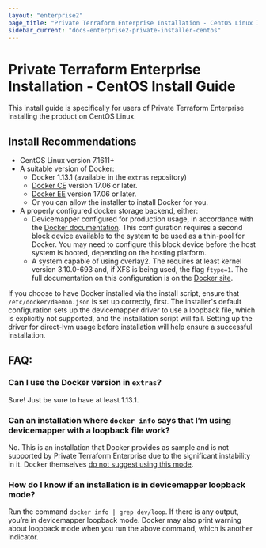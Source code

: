 ```yaml
---
layout: "enterprise2"
page_title: "Private Terraform Enterprise Installation - CentOS Linux Install Guide"
sidebar_current: "docs-enterprise2-private-installer-centos"
---
```


# Private Terraform Enterprise Installation - CentOS Install Guide

This install guide is specifically for users of Private Terraform Enterprise installing the product on CentOS Linux.

## Install Recommendations

* CentOS Linux version 7.1611+
* A suitable version of Docker:
   * Docker 1.13.1 (available in the `extras` repository)
   * [Docker CE](https://docs.docker.com/install/linux/docker-ce/centos/) version 17.06 or later.
   * [Docker EE](https://docs.docker.com/install/linux/docker-ee/centos/) version 17.06 or later. 
   * Or you can allow the installer to install Docker for you.
* A properly configured docker storage backend, either:
   * Devicemapper configured for production usage, in accordance with the [Docker documentation](https://docs.docker.com/storage/storagedriver/device-mapper-driver/#configure-direct-lvm-mode-for-production). This configuration requires a second block device available to the system to be used as a thin-pool for Docker. You may need to configure this block device before the host system is booted, depending on the hosting platform.
   * A system capable of using overlay2. The requires at least kernel version 3.10.0-693 and, if XFS is being used, the flag `ftype=1`. The full documentation on this configuration is on the [Docker site](https://docs.docker.com/storage/storagedriver/overlayfs-driver/).

If you choose to have Docker installed via the install script, ensure that `/etc/docker/daemon.json` is set up correctly, first.  The installer's default configuration sets up the devicemapper driver to use a loopback file, which is explicitly not supported, and the installation script will fail.  Setting up the driver for direct-lvm usage before installation will help ensure a successful installation.

## FAQ:
### Can I use the Docker version in `extras`?
Sure! Just be sure to have at least 1.13.1.

### Can an installation where `docker info` says that I’m using devicemapper with a loopback file work?
No. This is an installation that Docker provides as sample and is not supported by Private Terraform Enterprise due to the significant instability in it. Docker themselves [do not suggest using this mode](https://docs.docker.com/storage/storagedriver/device-mapper-driver/#configure-loop-lvm-mode-for-testing). 

### How do I know if an installation is in devicemapper loopback mode?
Run the command `docker info | grep dev/loop`. If there is any output, you’re in devicemapper loopback mode. Docker may also print warning about loopback mode when you run the above command, which is another indicator.
